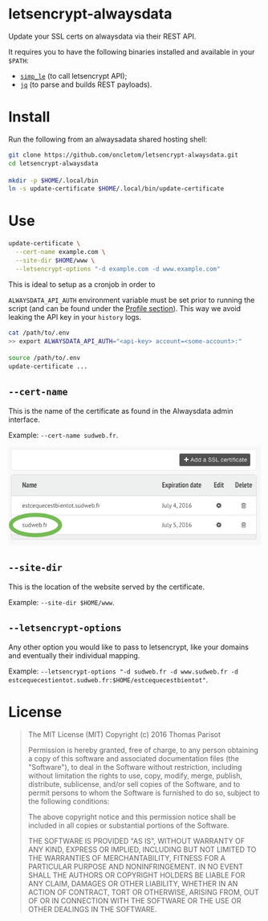 # letsencrypt-alwaysdata

Update your SSL certs on alwaysdata via their REST API.

It requires you to have the following binaries installed and available in your `$PATH`:

- [`simp_le`](https://forum.alwaysdata.com/viewtopic.php?id=4631) (to call letsencrypt API);
- [`jq`]() (to parse and builds REST payloads).

# Install

Run the following from an alwaysadata shared hosting shell:

```bash
git clone https://github.com/oncletom/letsencrypt-alwaysdata.git
cd letsencrypt-alwaysdata

mkdir -p $HOME/.local/bin
ln -s update-certificate $HOME/.local/bin/update-certificate
```

# Use

```bash
update-certificate \
  --cert-name example.com \
  --site-dir $HOME/www \
  --letsencrypt-options "-d example.com -d www.example.com"
```

This is ideal to setup as a cronjob in order to 

`ALWAYSDATA_API_AUTH` environment variable must be set prior to running the script (and can be found under the [Profile section](https://admin.alwaysdata.com/admin/details/)). This way we avoid leaking the API key in your `history` logs.

```bash
cat /path/to/.env
>> export ALWAYSDATA_API_AUTH="<api-key> account=<some-account>:"

source /path/to/.env
update-certificate ...
```

## `--cert-name`

This is the name of the certificate as found in the Alwaysdata admin interface.

Example: `--cert-name sudweb.fr`.

![](alwaysdata-certificate-admin.png)

## `--site-dir`

This is the location of the website served by the certificate.

Example: `--site-dir $HOME/www`.

## `--letsencrypt-options`

Any other option you would like to pass to letsencrypt, like your domains and eventually their individual mapping.

Example: `--letsencrypt-options "-d sudweb.fr -d www.sudweb.fr -d estcequecestientot.sudweb.fr:$HOME/estcequecestbientot"`.

# License 

> The MIT License (MIT)
> Copyright (c) 2016 Thomas Parisot
> 
> Permission is hereby granted, free of charge, to any person obtaining a copy of this software and associated documentation files (the "Software"), to deal in the Software without restriction, including without limitation the rights to use, copy, modify, merge, publish, distribute, sublicense, and/or sell copies of the Software, and to permit persons to whom the Software is furnished to do so, subject to the following conditions:
> 
> The above copyright notice and this permission notice shall be included in all copies or substantial portions of the Software.
> 
> THE SOFTWARE IS PROVIDED "AS IS", WITHOUT WARRANTY OF ANY KIND, EXPRESS OR IMPLIED, INCLUDING BUT NOT LIMITED TO THE WARRANTIES OF MERCHANTABILITY, FITNESS FOR A PARTICULAR PURPOSE AND NONINFRINGEMENT. IN NO EVENT SHALL THE AUTHORS OR COPYRIGHT HOLDERS BE LIABLE FOR ANY CLAIM, DAMAGES OR OTHER LIABILITY, WHETHER IN AN ACTION OF CONTRACT, TORT OR OTHERWISE, ARISING FROM, OUT OF OR IN CONNECTION WITH THE SOFTWARE OR THE USE OR OTHER DEALINGS IN THE SOFTWARE.
